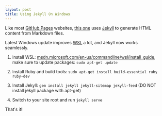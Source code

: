 ```yaml
---
layout: post
title: Using Jekyll On Windows
---
```


Like most [GitHub Pages](https://pages.github.com/) websites, [this one](https://ptupitsyn.github.io/) uses [Jekyll](https://jekyllrb.com/) to generate HTML content from Markdown files.

Latest Windows update improves [WSL](https://msdn.microsoft.com/en-us/commandline/wsl/install_guide) a lot, and Jekyll now works seamlessly.

1. Install WSL: [msdn.microsoft.com/en-us/commandline/wsl/install_guide](https://msdn.microsoft.com/en-us/commandline/wsl/install_guide),
make sure to update packages: `sudo apt-get update`

2. Install Ruby and build tools: `sudo apt-get install build-essential ruby ruby-dev`

3. Install Jekyll: `gem install jekyll jekyll-sitemap jekyll-feed` (DO NOT install jekyll package with apt-get)

4. Switch to your site root and run `jekyll serve`

That's it!
